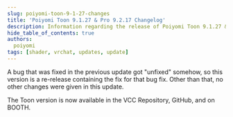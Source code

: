 ```yaml
---
slug: poiyomi-toon-9-1-27-changes
title: 'Poiyomi Toon 9.1.27 & Pro 9.2.17 Changelog'
description: Information regarding the release of Poiyomi Toon 9.1.27 & Pro 9.2.17.
hide_table_of_contents: true
authors:
  poiyomi
tags: [shader, vrchat, updates, update]
---
```


A bug that was fixed in the previous update got "unfixed" somehow, so this version is a re-release containing the fix for that bug fix. Other than that, no other changes were given in this update.

The Toon version is now available in the VCC Repository, GitHub, and on BOOTH.